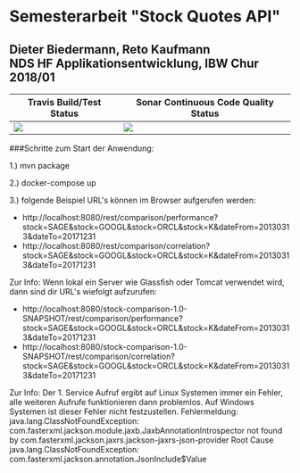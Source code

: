 # Semesterarbeit "Stock Quotes API"
## Dieter Biedermann, Reto Kaufmann </br>NDS HF Applikationsentwicklung, IBW Chur 2018/01



| Travis Build/Test Status | Sonar Continuous Code Quality Status |
|---|---|
| <a href="https://travis-ci.org/ibwgr/stock-comparison" target="_blank"><img src="https://travis-ci.org/ibwgr/stock-comparison.svg?branch=master"/></a> | <a href="https://sonarcloud.io/dashboard?id=groupId%3Astock-comparison" target="_blank"><img src="https://sonarcloud.io/api/badges/gate?key=groupId:stock-comparison"/></a> |


###Schritte zum Start der Anwendung:

1.) mvn package

2.) docker-compose up

3.) folgende Beispiel URL's können im Browser aufgerufen werden:
* http://localhost:8080/rest/comparison/performance?stock=SAGE&stock=GOOGL&stock=ORCL&stock=K&dateFrom=20130313&dateTo=20171231
* http://localhost:8080/rest/comparison/correlation?stock=SAGE&stock=GOOGL&stock=ORCL&stock=K&dateFrom=20130313&dateTo=20171231


Zur Info: Wenn lokal ein Server wie Glassfish oder Tomcat verwendet wird, dann sind dir URL's wiefolgt aufzurufen:
* http://localhost:8080/stock-comparison-1.0-SNAPSHOT/rest/comparison/performance?stock=SAGE&stock=GOOGL&stock=ORCL&stock=K&dateFrom=20130313&dateTo=20171231
* http://localhost:8080/stock-comparison-1.0-SNAPSHOT/rest/comparison/correlation?stock=SAGE&stock=GOOGL&stock=ORCL&stock=K&dateFrom=20130313&dateTo=20171231

Zur Info: Der 1. Service Aufruf ergibt auf Linux Systemen immer ein Fehler, alle weiteren Aufrufe funktionieren dann problemlos. Auf Windows Systemen ist dieser Fehler nicht festzustellen. 
Fehlermeldung: java.lang.ClassNotFoundException: com.fasterxml.jackson.module.jaxb.JaxbAnnotationIntrospector not found by com.fasterxml.jackson.jaxrs.jackson-jaxrs-json-provider
Root Cause java.lang.ClassNotFoundException: com.fasterxml.jackson.annotation.JsonInclude$Value 


